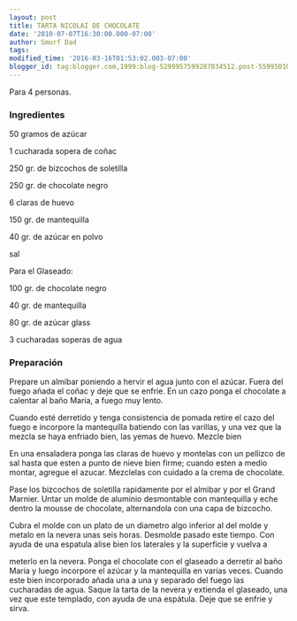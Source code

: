 ```yaml
---
layout: post
title: TARTA NICOLAI DE CHOCOLATE
date: '2010-07-07T16:30:00.000-07:00'
author: Smurf Dad
tags: 
modified_time: '2016-03-16T01:53:02.003-07:00'
blogger_id: tag:blogger.com,1999:blog-5299957599287034512.post-5599501090953786819
---
```


Para 4 personas.

<h3>Ingredientes</h3>

50 gramos de azúcar

1 cucharada sopera de coñac

250 gr. de bizcochos de soletilla

250 gr. de chocolate negro

6 claras de huevo

150 gr. de mantequilla

40 gr. de azúcar en polvo

sal

Para el Glaseado:

100 gr. de chocolate negro

40 gr. de mantequilla

80 gr. de azúcar glass

3 cucharadas soperas de agua

<h3>Preparación</h3>

Prepare un almibar poniendo a hervir el agua junto con el azúcar. Fuera del fuego añada el coñac y deje que se enfríe. En un cazo ponga el chocolate a calentar al baño Maria, a fuego muy lento.

Cuando esté derretido y tenga consistencia de pomada retire el cazo del fuego e incorpore la mantequilla batiendo con las varillas, y una vez que la mezcla se haya enfriado bien, las yemas de huevo. Mezcle bien

En una ensaladera ponga las claras de huevo y montelas con un pellizco de sal hasta que esten a punto de nieve bien firme; cuando esten a medio montar, agregue el azucar. Mezclelas con cuidado a la crema de chocolate.

Pase los bizcochos de soletilla rapidamente por el almibar y por el Grand Marnier. Untar un molde de aluminio desmontable con mantequilla y eche dentro la mousse de chocolate, alternandola con una capa de bizcocho.

Cubra el molde con un plato de un diametro algo inferior al del molde y metalo en la nevera unas seis horas. Desmolde pasado este tiempo. Con ayuda de una espatula alise bien los laterales y la superficie y vuelva a

meterlo en la nevera. Ponga el chocolate con el glaseado a derretir al baño Maria y luego incorpore el azúcar y la mantequilla en varias veces. Cuando este bien incorporado añada una a una y separado del fuego las cucharadas de agua. Saque la tarta de la nevera y extienda el glaseado, una vez que este templado, con ayuda de una espátula. Deje que se enfrie y sirva.

